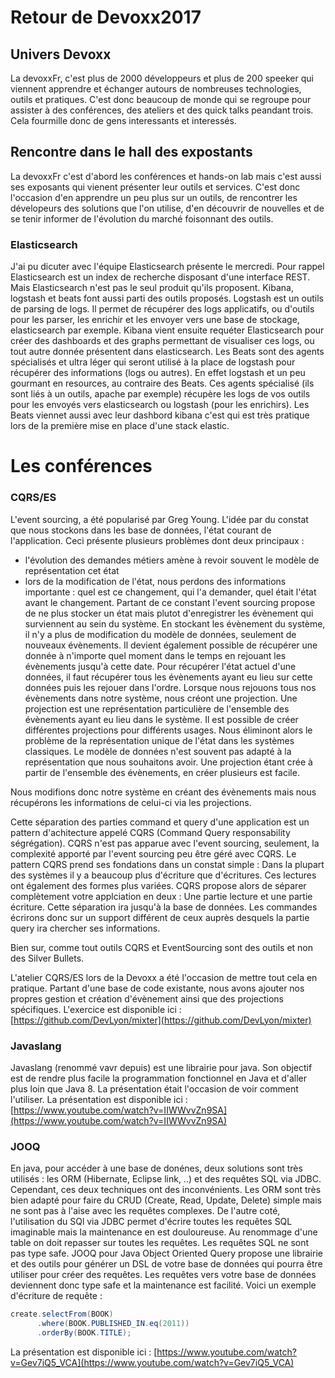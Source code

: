 # Retour de Devoxx2017

## Univers Devoxx
La devoxxFr, c'est plus de 2000 développeurs et plus de 200 speeker qui viennent apprendre et échanger autours de nombreuses technologies, outils et pratiques.
C'est donc beaucoup de monde qui se regroupe pour assister à des conférences, des ateliers et des quick talks peandant trois.
Cela fourmille donc de gens interessants et interessés.

## Rencontre dans le hall des expostants
La devoxxFr c'est d'abord les conférences et hands-on lab mais c'est aussi ses exposants qui vienent présenter leur outils et services.
C'est donc l'occasion d'en apprendre un peu plus sur un outils, de rencontrer les dévelopeurs des solutions que l'on utilise, d'en découvrir de nouvelles et de se tenir informer de l'évolution du marché foisonnant des outils.

### Elasticsearch
J'ai pu dicuter avec l'équipe Elasticsearch présente le mercredi. Pour rappel Elasticsearch est un index de recherche disposant d'une interface REST. Mais Elasticsearch n'est pas le seul produit qu'ils proposent. Kibana, logstash et beats font aussi parti des outils proposés. Logstash est un outils de parsing de logs. Il permet de récupérer des logs applicatifs, ou d'outils pour les parser, les enrichir et les envoyer vers une base de stockage, elasticsearch par exemple. Kibana vient ensuite requéter Elasticsearch pour créer des dashboards et des graphs permettant de visualiser ces logs, ou tout autre donnée présentent dans elasticsearch. Les Beats sont des agents spécialisés et ultra léger qui seront utilisé à la place de logstash pour récupérer des informations (logs ou autres). En effet logstash et un peu gourmant en resources, au contraire des Beats. Ces agents spécialisé (ils sont liés à un outils, apache par exemple) récupère les logs de vos outils pour les envoyés vers elasticsearch ou logstash (pour les enrichirs). Les Beats viennet aussi avec leur dashbord kibana c'est qui est très pratique lors de la première mise en place d'une stack elastic.

# Les conférences

### CQRS/ES
L'event sourcing, a été popularisé par Greg Young. L'idée par du constat que nous stockons dans les base de données, l'état courant de l'application. Ceci présente plusieurs problèmes dont deux principaux :
 - l'évolution des demandes métiers amène à revoir souvent le modèle de représentation cet état 
 - lors de la modification de l'état, nous perdons des informations importante : quel est ce changement, qui l'a demander, quel était l'état avant le changement.
Partant de ce constant l'event sourcing propose de ne plus stocker un état mais plutot d'enregistrer les évènement qui surviennent au sein du système. En stockant les évènement du système, il n'y a plus de modification du modèle de données, seulement de nouveaux évènements. Il devient également possible de récupérer une donnée à n'importe quel moment dans le temps en rejouant les évènements jusqu'à cette date. Pour récupérer l'état actuel d'une données, il faut récupérer tous les évènements ayant eu lieu sur cette données puis les rejouer dans l'ordre. Lorsque nous rejouons tous nos évènements dans notre système, nous créont une projection. Une projection est une représentation particulière de l'ensemble des évènements ayant eu lieu dans le système. Il est possible de créer différentes projections pour différents usages. Nous éliminont alors le problème de la représentation unique de l'état dans les systèmes classiques. Le modèle de données n'est souvent pas adapté à la représentation que nous souhaitons avoir. Une projection étant crée à partir de l'ensemble des évènements, en créer plusieurs est facile. 

Nous modifions donc notre système en créant des évènements mais nous récupérons les informations de celui-ci via les projections.

Cette séparation des parties command et query d'une application est un pattern d'achitecture appelé CQRS (Command Query responsability ségrégation). CQRS n'est pas apparue avec l'event sourcing, seulement, la complexité apporté par l'event sourcing peu être géré avec CQRS. Le pattern CQRS prend ses fondations dans un constat simple : Dans la plupart des systèmes il y a beaucoup plus d'écriture que d'écritures. Ces lectures ont également des formes plus variées. CQRS propose alors de séparer complètement votre applciation en deux : Une partie lecture et une partie écriture. Cette séparation ira jusqu'à la base de données. Les commandes écrirons donc sur un support différent de ceux auprès desquels la partie query ira chercher ses informations.

Bien sur, comme tout outils CQRS et EventSourcing sont des outils et non des Silver Bullets.

L'atelier CQRS/ES lors de la Devoxx a été l'occasion de mettre tout cela en pratique. Partant d'une base de code existante, nous avons ajouter nos propres gestion et création d'évènement ainsi que des projections spécifiques.
L'exercice est disponible ici : [https://github.com/DevLyon/mixter](https://github.com/DevLyon/mixter)

### Javaslang
Javaslang (renommé vavr depuis) est une librairie pour java. Son objectif est de rendre plus facile la programmation fonctionnel en Java et d'aller plus loin que Java 8. La présentation était l'occasion de voir comment l'utiliser.
La présentation est disponible ici : [https://www.youtube.com/watch?v=IIWWvvZn9SA](https://www.youtube.com/watch?v=IIWWvvZn9SA)

### JOOQ
En java, pour accéder à une base de donénes, deux solutions sont très utilisés : les ORM (Hibernate, Eclipse link, ..) et des requêtes SQL via JDBC. Cependant, ces deux techniques ont des inconvénients. Les ORM sont très bien adapté pour faire du CRUD (Create, Read, Update, Delete) simple mais ne sont pas à l'aise avec les requêtes complexes. De l'autre coté, l'utilisation du SQl via JDBC permet d'écrire toutes les requêtes SQL imaginable mais la maintenance en est douloureuse. Au renommage d'une table on doit repasser sur toutes les requêtes. Les requêtes SQL ne sont pas type safe.
JOOQ pour Java Object Oriented Query propose une librairie et des outils pour générer un DSL de votre base de données qui pourra être utiliser pour créer des requêtes. Les requêtes vers votre base de données deviennent donc type safe et la maintenance est facilité.
Voici un exemple d'écriture de requête : 
```java
create.selectFrom(BOOK)
      .where(BOOK.PUBLISHED_IN.eq(2011))
      .orderBy(BOOK.TITLE);
```
La présentation est disponible ici : [https://www.youtube.com/watch?v=Gev7iQ5_VCA](https://www.youtube.com/watch?v=Gev7iQ5_VCA)

